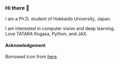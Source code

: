 ### Hi there 👋

I am a Ph.D. student of Hokkaido University, Japan. 

I am interested in computer vision and deep learning.  
Love TATARA Kogasa, Python, and JAX.

#### Acknowledgement
Borrowed icon from [here](https://booth.pm/ja/items/4954542?BOOTH-APP-CLIENT-VERSION=).

<!--
**teroha-jp/teroha-jp** is a ✨ _special_ ✨ repository because its `README.md` (this file) appears on your GitHub profile.

Here are some ideas to get you started:

- 🔭 I’m currently working on ...
- 🌱 I’m currently learning ...
- 👯 I’m looking to collaborate on ...
- 🤔 I’m looking for help with ...
- 💬 Ask me about ...
- 📫 How to reach me: ...
- 😄 Pronouns: ...
- ⚡ Fun fact: ...
-->
